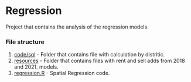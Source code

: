 # Regression

Project that contains the analysis of the regression models.

### File structure

1. [code/sql](./code/sql) - Folder that contains file with calculation by distritic.
2. [resources](./resources) - Folder that contains files with rent and sell adds from 2018 and 2021.
   models.
3. [regression.R](./regression.R) - Spatial Regression code.
